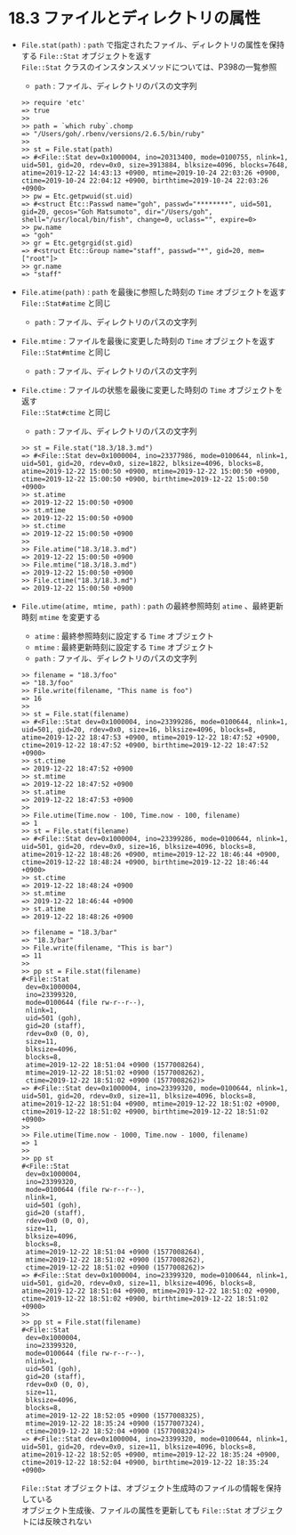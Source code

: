 # 18.3 ファイルとディレクトリの属性

- `File.stat(path)` : `path` で指定されたファイル、ディレクトリの属性を保持する `File::Stat` オブジェクトを返す  
    `File::Stat` クラスのインスタンスメソッドについては、P398の一覧参照
    - `path` : ファイル、ディレクトリのパスの文字列

    ```
    >> require 'etc'
    => true
    >> 
    >> path = `which ruby`.chomp
    => "/Users/goh/.rbenv/versions/2.6.5/bin/ruby"
    >> 
    >> st = File.stat(path)
    => #<File::Stat dev=0x1000004, ino=20313400, mode=0100755, nlink=1, uid=501, gid=20, rdev=0x0, size=3913884, blksize=4096, blocks=7648, atime=2019-12-22 14:43:13 +0900, mtime=2019-10-24 22:03:26 +0900, ctime=2019-10-24 22:04:12 +0900, birthtime=2019-10-24 22:03:26 +0900>
    >> pw = Etc.getpwuid(st.uid)
    => #<struct Etc::Passwd name="goh", passwd="********", uid=501, gid=20, gecos="Goh Matsumoto", dir="/Users/goh", shell="/usr/local/bin/fish", change=0, uclass="", expire=0>
    >> pw.name
    => "goh"
    >> gr = Etc.getgrgid(st.gid)
    => #<struct Etc::Group name="staff", passwd="*", gid=20, mem=["root"]>
    >> gr.name
    => "staff"
    ```

- `File.atime(path)` : `path` を最後に参照した時刻の `Time` オブジェクトを返す  
    `File::Stat#atime` と同じ
    - `path` : ファイル、ディレクトリのパスの文字列
- `File.mtime` : ファイルを最後に変更した時刻の `Time` オブジェクトを返す  
    `File::Stat#mtime` と同じ
    - `path` : ファイル、ディレクトリのパスの文字列
- `File.ctime` : ファイルの状態を最後に変更した時刻の `Time` オブジェクトを返す  
    `File::Stat#ctime` と同じ
    - `path` : ファイル、ディレクトリのパスの文字列

    ```
    >> st = File.stat("18.3/18.3.md")
    => #<File::Stat dev=0x1000004, ino=23377986, mode=0100644, nlink=1, uid=501, gid=20, rdev=0x0, size=1822, blksize=4096, blocks=8, atime=2019-12-22 15:00:50 +0900, mtime=2019-12-22 15:00:50 +0900, ctime=2019-12-22 15:00:50 +0900, birthtime=2019-12-22 15:00:50 +0900>
    >> st.atime
    => 2019-12-22 15:00:50 +0900
    >> st.mtime
    => 2019-12-22 15:00:50 +0900
    >> st.ctime
    => 2019-12-22 15:00:50 +0900
    >> 
    >> File.atime("18.3/18.3.md")
    => 2019-12-22 15:00:50 +0900
    >> File.mtime("18.3/18.3.md")
    => 2019-12-22 15:00:50 +0900
    >> File.ctime("18.3/18.3.md")
    => 2019-12-22 15:00:50 +0900
    ```

- `File.utime(atime, mtime, path)` : `path` の最終参照時刻 `atime` 、最終更新時刻 `mtime` を変更する
    - `atime` : 最終参照時刻に設定する `Time` オブジェクト
    - `mtime` : 最終更新時刻に設定する `Time` オブジェクト
    - `path` : ファイル、ディレクトリのパスの文字列

    ```
    >> filename = "18.3/foo"
    => "18.3/foo"
    >> File.write(filename, "This name is foo")
    => 16
    >> 
    >> st = File.stat(filename)
    => #<File::Stat dev=0x1000004, ino=23399286, mode=0100644, nlink=1, uid=501, gid=20, rdev=0x0, size=16, blksize=4096, blocks=8, atime=2019-12-22 18:47:53 +0900, mtime=2019-12-22 18:47:52 +0900, ctime=2019-12-22 18:47:52 +0900, birthtime=2019-12-22 18:47:52 +0900>
    >> st.ctime
    => 2019-12-22 18:47:52 +0900
    >> st.mtime
    => 2019-12-22 18:47:52 +0900
    >> st.atime
    => 2019-12-22 18:47:53 +0900
    >> 
    >> File.utime(Time.now - 100, Time.now - 100, filename)
    => 1
    >> st = File.stat(filename)
    => #<File::Stat dev=0x1000004, ino=23399286, mode=0100644, nlink=1, uid=501, gid=20, rdev=0x0, size=16, blksize=4096, blocks=8, atime=2019-12-22 18:48:26 +0900, mtime=2019-12-22 18:46:44 +0900, ctime=2019-12-22 18:48:24 +0900, birthtime=2019-12-22 18:46:44 +0900>
    >> st.ctime
    => 2019-12-22 18:48:24 +0900
    >> st.mtime
    => 2019-12-22 18:46:44 +0900
    >> st.atime
    => 2019-12-22 18:48:26 +0900
    ```

    ```
    >> filename = "18.3/bar"
    => "18.3/bar"
    >> File.write(filename, "This is bar")
    => 11
    >> 
    >> pp st = File.stat(filename)
    #<File::Stat
     dev=0x1000004,
     ino=23399320,
     mode=0100644 (file rw-r--r--),
     nlink=1,
     uid=501 (goh),
     gid=20 (staff),
     rdev=0x0 (0, 0),
     size=11,
     blksize=4096,
     blocks=8,
     atime=2019-12-22 18:51:04 +0900 (1577008264),
     mtime=2019-12-22 18:51:02 +0900 (1577008262),
     ctime=2019-12-22 18:51:02 +0900 (1577008262)>
    => #<File::Stat dev=0x1000004, ino=23399320, mode=0100644, nlink=1, uid=501, gid=20, rdev=0x0, size=11, blksize=4096, blocks=8, atime=2019-12-22 18:51:04 +0900, mtime=2019-12-22 18:51:02 +0900, ctime=2019-12-22 18:51:02 +0900, birthtime=2019-12-22 18:51:02 +0900>
    >> 
    >> File.utime(Time.now - 1000, Time.now - 1000, filename)
    => 1
    >> 
    >> pp st
    #<File::Stat
     dev=0x1000004,
     ino=23399320,
     mode=0100644 (file rw-r--r--),
     nlink=1,
     uid=501 (goh),
     gid=20 (staff),
     rdev=0x0 (0, 0),
     size=11,
     blksize=4096,
     blocks=8,
     atime=2019-12-22 18:51:04 +0900 (1577008264),
     mtime=2019-12-22 18:51:02 +0900 (1577008262),
     ctime=2019-12-22 18:51:02 +0900 (1577008262)>
    => #<File::Stat dev=0x1000004, ino=23399320, mode=0100644, nlink=1, uid=501, gid=20, rdev=0x0, size=11, blksize=4096, blocks=8, atime=2019-12-22 18:51:04 +0900, mtime=2019-12-22 18:51:02 +0900, ctime=2019-12-22 18:51:02 +0900, birthtime=2019-12-22 18:51:02 +0900>
    >> 
    >> pp st = File.stat(filename)
    #<File::Stat
     dev=0x1000004,
     ino=23399320,
     mode=0100644 (file rw-r--r--),
     nlink=1,
     uid=501 (goh),
     gid=20 (staff),
     rdev=0x0 (0, 0),
     size=11,
     blksize=4096,
     blocks=8,
     atime=2019-12-22 18:52:05 +0900 (1577008325),
     mtime=2019-12-22 18:35:24 +0900 (1577007324),
     ctime=2019-12-22 18:52:04 +0900 (1577008324)>
    => #<File::Stat dev=0x1000004, ino=23399320, mode=0100644, nlink=1, uid=501, gid=20, rdev=0x0, size=11, blksize=4096, blocks=8, atime=2019-12-22 18:52:05 +0900, mtime=2019-12-22 18:35:24 +0900, ctime=2019-12-22 18:52:04 +0900, birthtime=2019-12-22 18:35:24 +0900>
    ```

    `File::Stat` オブジェクトは、オブジェクト生成時のファイルの情報を保持している  
    オブジェクト生成後、ファイルの属性を更新しても `File::Stat` オブジェクトには反映されない

